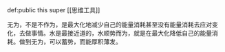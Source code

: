 def:public this super [[思维工具]]



无为，不是不作为，是最大化地减少自己的能量消耗甚至没有能量消耗去应对变化，去做事情。水是最接近道的，水顺势而为，就是在最大化降低自己的能量消耗。做到无为，可以蓄势，而能厚积薄发。​